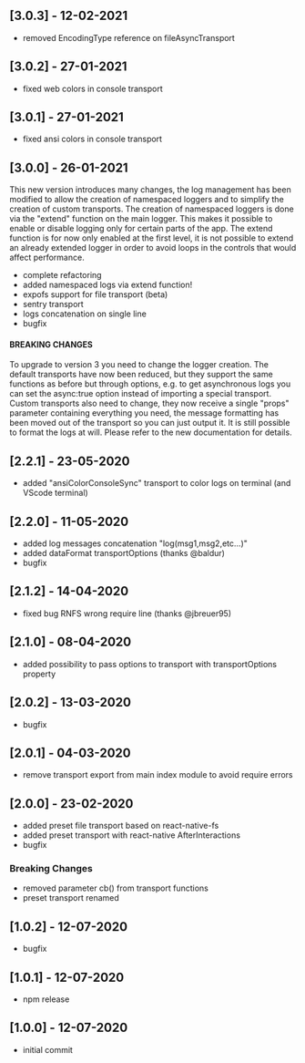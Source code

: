 ## [3.0.3] - 12-02-2021

- removed EncodingType reference on fileAsyncTransport

## [3.0.2] - 27-01-2021

- fixed web colors in console transport

## [3.0.1] - 27-01-2021

- fixed ansi colors in console transport

## [3.0.0] - 26-01-2021

This new version introduces many changes, the log management has been modified to allow the creation of namespaced loggers and to simplify the creation of custom transports.
The creation of namespaced loggers is done via the "extend" function on the main logger. This makes it possible to enable or disable logging only for certain parts of the app. The extend function is for now only enabled at the first level, it is not possible to extend an already extended logger in order to avoid loops in the controls that would affect performance.

- complete refactoring
- added namespaced logs via extend function!
- expofs support for file transport (beta)
- sentry transport
- logs concatenation on single line
- bugfix

#### BREAKING CHANGES

To upgrade to version 3 you need to change the logger creation. The default transports have now been reduced, but they support the same functions as before but through options, e.g. to get asynchronous logs you can set the async:true option instead of importing a special transport.
Custom transports also need to change, they now receive a single "props" parameter containing everything you need, the message formatting has been moved out of the transport so you can just output it. It is still possible to format the logs at will. Please refer to the new documentation for details.

## [2.2.1] - 23-05-2020

- added "ansiColorConsoleSync" transport to color logs on terminal (and VScode terminal)

## [2.2.0] - 11-05-2020

- added log messages concatenation "log(msg1,msg2,etc...)"
- added dataFormat transportOptions (thanks @baldur)
- bugfix

## [2.1.2] - 14-04-2020

- fixed bug RNFS wrong require line (thanks @jbreuer95)

## [2.1.0] - 08-04-2020

- added possibility to pass options to transport with transportOptions property

## [2.0.2] - 13-03-2020

- bugfix

## [2.0.1] - 04-03-2020

- remove transport export from main index module to avoid require errors

## [2.0.0] - 23-02-2020

- added preset file transport based on react-native-fs
- added preset transport with react-native AfterInteractions
- bugfix

### Breaking Changes

- removed parameter cb() from transport functions
- preset transport renamed

## [1.0.2] - 12-07-2020

- bugfix

## [1.0.1] - 12-07-2020

- npm release

## [1.0.0] - 12-07-2020

- initial commit
